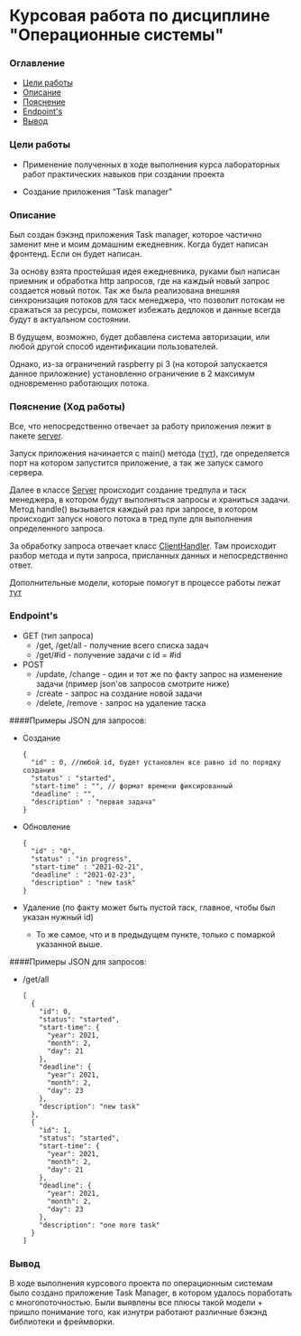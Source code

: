 # Курсовая работа по дисциплине "Операционные системы"

### Оглавление
* [Цели работы](#Aims)
* [Описание](#Description)
* [Пояснение](#Explanation)
* [Endpoint's](#Endpoint)
* [Вывод](#Conclusion)

### <a name="Aims"></a>	Цели работы
* Применение полученных в ходе выполнения курса лабораторных работ практических навыков при создании проекта

* Создание приложения “Task manager”

### <a name="Description"></a>	Описание
Был создан бэкэнд приложения Task manager, которое частично заменит мне и моим домашним ежедневник. 
Когда будет написан фронтенд. Если он будет написан.

За основу взята простейшая идея ежедневника, руками был написан приемник и обработка http запросов,
где на каждый новый запрос создается новый поток. Так же была реализована внешняя синхронизация потоков для таск менеджера,
что позволит потокам не сражаться за ресурсы, поможет избежать дедлоков и данные всегда будут в актуальном состоянии.

В будущем, возможно, будет добавлена система авторизации, или любой другой способ идентификации пользователей.

Однако, из-за ограничений raspberry pi 3 (на которой запускается данное приложение) 
установленно ограничение в 2 максимум одновременно работающих потока.


### <a name="Explanation"></a> Пояснение (Ход работы)

Все, что непосредственно отвечает за работу приложения лежит в пакете 
[server](https://github.com/pupptmstr/TaskManagerBackend/tree/master/src/main/kotlin/com/pupptmstr/taskmanager/server).

Запуск приложения начинается с main() метода ([тут](https://github.com/pupptmstr/TaskManagerBackend/blob/master/src/main/kotlin/com/pupptmstr/taskmanager/server/Main.kt)),
где определяется порт на котором запустится приложение, а так же запуск самого сервера.

Далее в классе [Server](https://github.com/pupptmstr/TaskManagerBackend/blob/master/src/main/kotlin/com/pupptmstr/taskmanager/server/Server.kt)
происходит создание тредпула и таск менеджера, в котором будут выполняться запросы и храниться задачи.
Метод handle() вызывается каждый раз при запросе, в котором происходит запуск 
нового потока в тред пуле для выполнения определенного запроса. 

За обработку запроса отвечает класс 
[ClientHandler](https://github.com/pupptmstr/TaskManagerBackend/blob/master/src/main/kotlin/com/pupptmstr/taskmanager/server/ClientHandler.kt).
Там происходит разбор метода и пути запроса, присланных данных и непосредственно ответ.

Дополнительные модели, которые помогут в процессе работы лежат [тут](https://github.com/pupptmstr/TaskManagerBackend/tree/master/src/main/kotlin/com/pupptmstr/taskmanager/models)

### <a name="Endpoint"></a> Endpoint's
 
- GET (тип запроса)
    * /get, /get/all - получение всего списка задач
    * /get/#id - получение задачи с id = #id
- POST
    * /update, /change - один и тот же по факту запрос на изменение задачи (пример json'ов запросов смотрите ниже)
    * /create - запрос на создание новой задачи
    * /delete, /remove - запрос на удаление таска
    
####Примеры JSON для запросов:

- Создание

      {
        "id" : 0, //любой id, будет установлен все равно id по порядку создания
        "status" : "started",
        "start-time" : "", // формат времени фиксированный
        "deadline" : "",
        "description" : "первая задача"
      }

- Обновление

      {
        "id" : "0",
        "status" : "in progress",
        "start-time" : "2021-02-21",
        "deadline" : "2021-02-23",
        "description" : "new task"
      }

- Удаление (по факту может быть пустой таск, главное, чтобы был указан нужный id)
    * То же самое, что и в предыдущем пункте, только с помаркой указанной выше.


####Примеры JSON для запросов:

- /get/all
      
      [
        {
          "id": 0,
          "status": "started",
          "start-time": {
            "year": 2021,
            "month": 2,
            "day": 21
          },
          "deadline": {
            "year": 2021,
            "month": 2,
            "day": 23
          },
          "description": "new task"
        },
        {
          "id": 1,
          "status": "started",
          "start-time": {
            "year": 2021,
            "month": 2,
            "day": 21
          },
          "deadline": {
            "year": 2021,
            "month": 2,
            "day": 23
          },
          "description": "one more task"
        }
      ]




### <a name="Conclusion"></a> Вывод

В ходе выполнения курсового проекта по операционным системам было 
создано приложение Task Manager, в котором удалось поработать с многопоточностью. Были выявлены все плюсы такой модели +
пришло понимание того, как изнутри работают различные бэкэнд библиотеки и фреймворки.


